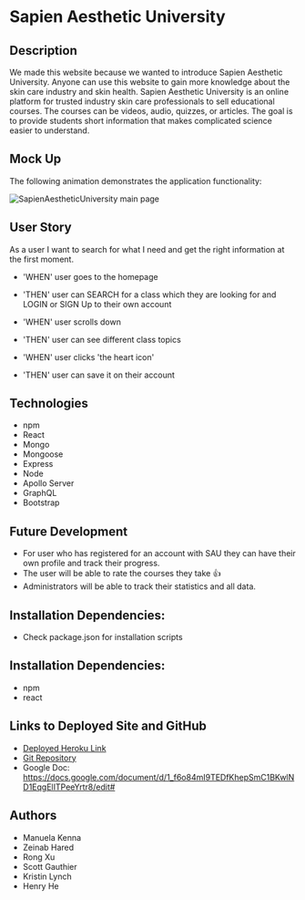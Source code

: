 # Sapien Aesthetic University

## Description  
We made this website because we wanted to introduce Sapien Aesthetic University. Anyone can use this website to gain more knowledge about the skin care industry and skin health. Sapien Aesthetic University is an online platform for trusted industry skin care professionals to sell educational courses. The courses can be videos, audio, quizzes, or articles. The goal is to provide students short information that makes complicated science easier to understand.

## Mock Up
The following animation demonstrates the application functionality:

![SapienAestheticUniversity main page](./Assets/SAU.gif)

## User Story 
As a user I want to search for what I need and get the right information at the first moment. 

* 'WHEN' user goes to the homepage
* 'THEN' user can SEARCH for a class which they are looking for and LOGIN or SIGN Up to their own account

* 'WHEN' user scrolls down 
* 'THEN' user can see different class topics

* 'WHEN' user clicks 'the heart icon'
* 'THEN' user can save it on their account

## Technologies
* npm
* React
* Mongo 
* Mongoose
* Express 
* Node
* Apollo Server 
* GraphQL 
* Bootstrap 

## Future Development
* For user who has registered for an account with SAU they can have their own profile and track their progress.
* The user will be able to rate the courses they take 👍 
* Administrators will be able to track their statistics and all data.

## Installation Dependencies:
* Check package.json for installation scripts 

## Installation Dependencies:
* npm
* react

## Links to Deployed Site and GitHub
* [Deployed Heroku Link](https://sau100.herokuapp.com/)
* [Git Repository](https://github.com/ManuelaKenna/SapienAestheticUniversity)
* Google Doc: https://docs.google.com/document/d/1_f6o84mI9TEDfKhepSmC1BKwlND1EqgElITPeeYrtr8/edit#

## Authors
* Manuela Kenna 
* Zeinab Hared
* Rong Xu
* Scott Gauthier
* Kristin Lynch 
* Henry He
